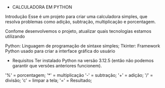 - CALCULADORA EM PYTHON

Introdução
Esse é um projeto para criar uma calculadora simples, que resolva problemas como adição, subtração, multiplicação e porcentagem.


Confome desenvolvemos o projeto, atualizar quais tecnologias estamos utilizando

Python: Linguagem de programação de sintaxe simples;
Tkinter: Framework Python usado para criar a interface gráfica do usuário

- Requisitos
Ter instalado Python na versão 3.12.5 (então não podemos garantir que versões anteriores funcionem).

'%' = porcentagem;
'*' = multiplicação
'-' = subtração;
'+' = adição;
'/' = divisão;
'c' = limpar a tela;
'=' = Resultado;

